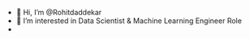 - 👋 Hi, I’m @Rohitdaddekar
- 👀 I’m interested in Data Scientist & Machine Learning Engineer Role
- 
<!---
Rohitdaddekar/Rohitdaddekar is a ✨ special ✨ repository because its `README.md` (this file) appears on your GitHub profile.
You can click the Preview link to take a look at your changes.
--->
